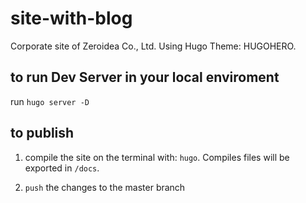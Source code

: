 # site-with-blog
  Corporate site of Zeroidea Co., Ltd. Using Hugo Theme: HUGOHERO.

## to run Dev Server in your local enviroment

  run `hugo server -D`

## to publish

  1. compile the site on the terminal with:  `hugo`.
     Compiles files will be exported in `/docs`.

  2. `push` the changes to the master branch
